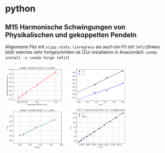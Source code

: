 # python
## M15 Harmonische Schwingungen von Physikalischen und gekoppelten Pendeln
Allgemeine Fits mit <code>scipy.stats.linregress</code> als auch ein Fit mit `lmfit`(linkes bild) welches sehr fortgeschritten ist (Zur installation in Anaconda3: `conda install -c conda-forge lmfit`)
<p float="center">
  <img src="images/feder.png" alt="linregress" width="200" />
  <img src="images/kopplung.png" alt="linregress" width="200" /> 
  <img src="images/sin.png" alt="linregress" width="200" />
  <img src="images/lmfit.png" alt="lmfit" width="200" />
</p>
